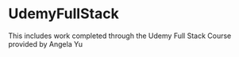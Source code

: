 # UdemyFullStack
This includes work completed through the Udemy Full Stack Course provided by Angela Yu
